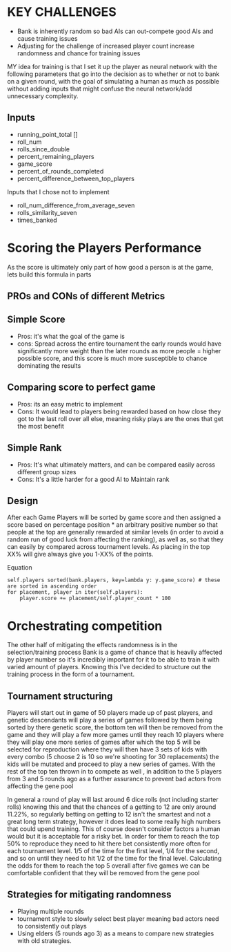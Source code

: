 # KEY CHALLENGES

- Bank is inherently random so bad AIs can out-compete good AIs and cause training issues
- Adjusting for the challenge of increased player count increase randomness and chance for training issues

MY idea for training is that I set it up the player as neural network with the following parameters that go into the
decision as to whether or not to bank on a given round, with the goal of simulating a human as much as possible without
adding inputs that might confuse the neural network/add unnecessary complexity.

## Inputs

- running_point_total []
- roll_num
- rolls_since_double
- percent_remaining_players
- game_score
- percent_of_rounds_completed
- percent_difference_between_top_players

Inputs that I chose not to implement

- roll_num_difference_from_average_seven
- rolls_similarity_seven
- times_banked

# Scoring the Players Performance

As the score is ultimately only part of how good a person is at the game, lets build this formula in parts

## PROs and CONs of different Metrics

## Simple Score

- Pros: it's what the goal of the game is
- cons: Spread across the entire tournament the early rounds would have significantly more weight than the later rounds
  as more people = higher possible score, and this score is much more susceptible to chance dominating the results

## Comparing score to perfect game

- Pros: its an easy metric to implement
- Cons: It would lead to players being rewarded based on how close they got to the last roll over all else, meaning
  risky plays are the ones that get the most benefit

## Simple Rank

- Pros: It's what ultimately matters, and can be compared easily across different group sizes
- Cons: It's a little harder for a good AI to Maintain rank

## Design

After each Game Players will be sorted by game score and then assigned a score based on percentage position * an
arbitrary positive number so that people at the top are generally rewarded at similar levels (in order to avoid a random
run of good luck from affecting the ranking), as well as, so that they can easily by compared across tournament levels.
As placing in the top XX% will give always give you 1-XX% of the points.

Equation

```
self.players sorted(bank.players, key=lambda y: y.game_score) # these are sorted in ascending order
for placement, player in iter(self.players):
	player.score += placement/self.player_count * 100

```

# Orchestrating competition

The other half of mitigating the effects randomness is in the selection/training process Bank is a game of chance that
is heavily affected by player number so it's incredibly important for it to be able to train it with varied amount of
players. Knowing this I've decided to structure out the training process in the form of a tournament.

## Tournament structuring

Players will start out in game of 50 players made up of past players, and genetic descendants will play a series of
games followed by them being sorted by there genetic score, the bottom ten will then be removed from the game and they
will play a few more games until they reach 10 players where they will play one more series of games after which the top
5 will be selected for reproduction where they will then have 3 sets of kids with every combo (5 choose 2 is 10 so we're
shooting for 30 replacements) the kids will be mutated and proceed to play a new series of games. With the rest of the
top ten thrown in to compete as well , in addition to the 5 players from 3 and 5 rounds ago as a further assurance to 
prevent bad actors from affecting the gene pool

In general a round of play will last around 6 dice rolls (not including starter rolls) knowing this and that the
chances of a getting to 12 are only around 11.22%, so regularly betting on getting to 12 isn't the smartest and not a
great long term strategy, however it does lead to some really high numbers that could upend training. This of course
doesn't consider factors a human would but it is acceptable for a risky bet. In order for them to reach the top 50% to 
reproduce they need to hit there bet consistently more often for each tournament level. 1/5 of the time for the first
level, 1/4 for the second, and so on until they need to hit 1/2 of the time for the final level. Calculating the odds
for them to reach the top 5 overall after five games we can be comfortable confident that they will be removed from
the gene pool

## Strategies for mitigating randomness

- Playing multiple rounds
- tournament style to slowly select best player meaning bad actors need to consistently out plays 
- Using elders (5 rounds ago 3) as a means to compare new strategies with old strategies. 